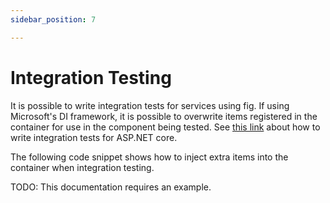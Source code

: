 ```yaml
---
sidebar_position: 7

---
```


# Integration Testing

It is possible to write integration tests for services using fig. If using Microsoft's DI framework, it is possible to overwrite items registered in the container for use in the component being tested. See [this link](https://learn.microsoft.com/en-us/aspnet/core/test/integration-tests?view=aspnetcore-7.0) about how to write integration tests for ASP.NET core.

The following code snippet shows how to inject extra items into the container when integration testing.

TODO: This documentation requires an example.
